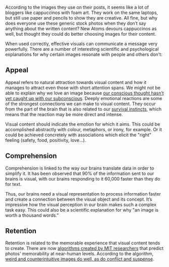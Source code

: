 According to the images they use on their posts, it seems like a lot of bloggers like cappuccinos with foam art. They work on the same laptops, but still use paper and pencils to show they are creative. All fine, but why does everyone use these generic stock photos when they don’t say anything about the written content? New Atoms devours cappuccinos as well, but thought they could do better choosing images for their content.

When used correctly, effective visuals can communicate a message very powerfully. There are a number of interesting scientific and psychological explanations for why certain images resonate with people and others don't:

## Appeal

Appeal refers to natural attraction towards visual content and how it manages to attract even those with short attention spans. We might not be able to explain why we love an image because [our conscious thought hasn’t yet caught up with our subconscious](https://en.wikipedia.org/wiki/Empirical_relationship). Deeply emotional reactions are some of the strongest connections we can make to visual content. They occur from the part of the brain that is also related to our [survival instincts](http://adventure.howstuffworks.com/survival/wilderness/wired-for-survival1.htm), which means that the reaction may be more direct and intense.

Visual content should indicate the emotion for which it aims. This could be accomplished abstractly with colour, metaphors, or irony, for example. Or it could be achieved concretely with associations which elicit the "right" feeling (safety, food, positivity, love...).

## Comprehension

Comprehension is linked to the way our brains translate data in order to simplify it. It has been observed that 90% of the information sent to our brains is visual, with our brains responding to it 60,000 faster than they do for text.

Thus, our brains need a visual representation to process information faster and create a connection between the visual object and its concept. It’s impressive how the visual perception in our brain makes such a complex task easy. This could also be a scientific explanation for why "an image is worth a thousand words.”

## Retention

Retention is related to the memorable experience that visual content tends to create. There are now [algorithms created by MIT researchers](http://news.mit.edu/2015/csail-deep-learning-algorithm-predicts-photo-memorability-near-human-levels-1215) that predict photos' memorability at near-human levels. According to the algorithm, [weird and counterintuitive images do well, as do conflict and suspense](https://www.washingtonpost.com/news/innovations/wp/2015/12/29/forget-beautiful-sunrises-embrace-absurdity-heres-how-to-take-memorable-photos/).
